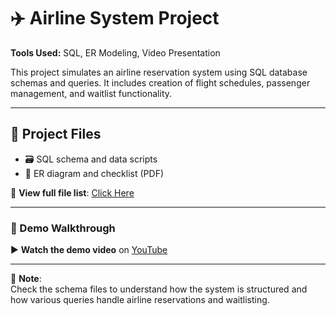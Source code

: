 # ✈️ Airline System Project

**Tools Used:** SQL, ER Modeling, Video Presentation

This project simulates an airline reservation system using SQL database schemas and queries. It includes creation of flight schedules, passenger management, and waitlist functionality.

---

## 📁 Project Files

- 🗃️ SQL schema and data scripts  
- 📄 ER diagram and checklist (PDF)  

📂 **View full file list**: [Click Here](https://github.com/rajshah1909/rajshah1909.github.io/tree/main/airline-system)

---

### 🎥 Demo Walkthrough

▶️ **Watch the demo video** on [YouTube](https://www.youtube.com/watch?v=QSdlH-vjGOA)


---

📌 **Note**:  
Check the schema files to understand how the system is structured and how various queries handle airline reservations and waitlisting.
